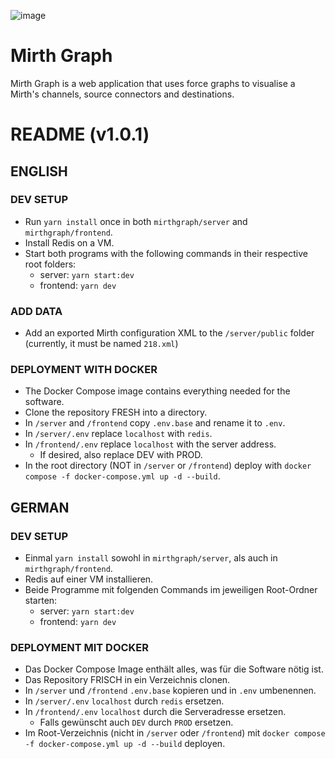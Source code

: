 ![image](https://github.com/user-attachments/assets/03825022-ccc8-4365-b6e1-d3300d548c66)

# Mirth Graph

Mirth Graph is a web application that uses force graphs to visualise a Mirth's channels, source connectors and destinations.

# README (v1.0.1)

## ENGLISH

### DEV SETUP

- Run `yarn install` once in both `mirthgraph/server` and `mirthgraph/frontend`.
- Install Redis on a VM.
- Start both programs with the following commands in their respective root folders:
  - server: `yarn start:dev`
  - frontend: `yarn dev`

### ADD DATA

- Add an exported Mirth configuration XML to the `/server/public` folder (currently, it must be named `218.xml`)

### DEPLOYMENT WITH DOCKER

- The Docker Compose image contains everything needed for the software.
- Clone the repository FRESH into a directory.
- In `/server` and `/frontend` copy `.env.base` and rename it to `.env`.
- In `/server/.env` replace `localhost` with `redis`.
- In `/frontend/.env` replace `localhost` with the server address.
  - If desired, also replace DEV with PROD.
- In the root directory (NOT in `/server` or `/frontend`) deploy with `docker compose -f docker-compose.yml up -d --build`.



## GERMAN

### DEV SETUP

- Einmal `yarn install` sowohl in `mirthgraph/server`, als auch in `mirthgraph/frontend`.
- Redis auf einer VM installieren.
- Beide Programme mit folgenden Commands im jeweiligen Root-Ordner starten:
  - server: `yarn start:dev`
  - frontend: `yarn dev`

### DEPLOYMENT MIT DOCKER

- Das Docker Compose Image enthält alles, was für die Software nötig ist.
- Das Repository FRISCH in ein Verzeichnis clonen.
- In `/server` und `/frontend` `.env.base` kopieren und in `.env` umbenennen.
- In `/server/.env` `localhost` durch `redis` ersetzen.
- In `/frontend/.env` `localhost` durch die Serveradresse ersetzen.
  - Falls gewünscht auch `DEV` durch `PROD` ersetzen.
- Im Root-Verzeichnis (nicht in `/server` oder `/frontend`) mit `docker compose -f docker-compose.yml up -d --build` deployen.

